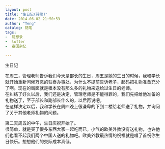 ```yaml
---
layout: post
title: "生日记(待续)"
date: 2014-06-02 21:50:53
author: "Teng"
catalog: 随笔
tags:
-  随想录
-  lofter
-  泰国杂忆

---
```

生日记  

在周三，管理老师告诉我们今天是部长的生日，周五是她的生日的时候，我和学长就开始重新问候万恶的驻泰办事处，为什么不提前告诉老子，起码把礼物准备充分了啊。现在的局面就是根本没有那么多的礼物来送给过生日的老师。  
在纠结了好久以后，我们还是决定，管理老师是不能得罪的，我们先把给他准备的礼物送了，至于部长和副部长什么的，以后再说吧。  
在这样决定以后，我和学长在周四晚上很谦卑的下到二楼给老师送了礼物，并询问了关于其他老师礼物的问题。  

第二天周五的中午，生日庆祝开始了。  
很简单，就是买了很多东西大家一起吃而已。小气的欧美外教没有送礼物，也许他们也看不起我们两个中国人送的礼物吧。欧美外教最热情的祝福就是唱了首祝你生日快乐。想想他们的交际成本真低。
